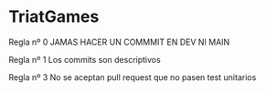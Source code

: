 # TriatGames

Regla nº 0
JAMAS HACER UN COMMMIT EN DEV NI MAIN

Regla nº 1
Los commits son descriptivos

Regla nº 3
No se aceptan pull request que no pasen test unitarios